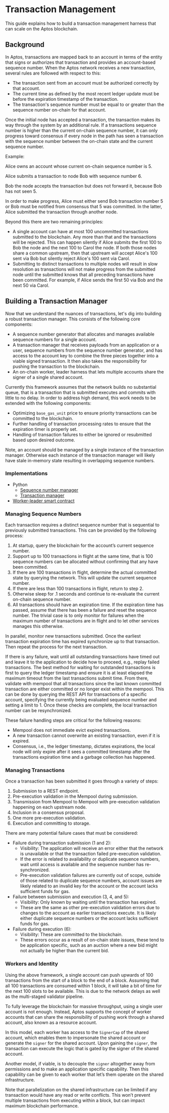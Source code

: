 # Transaction Management

This guide explains how to build a transaction management harness that can scale on the Aptos blockchain.

## Background

In Aptos, transactions are mapped back to an account in terms of the entity that signs or authorizes that transaction and provides an account-based sequence number. When the Aptos network receives a new transaction, several rules are followed with respect to this:

- The transaction sent from an account must be authorized correctly by that account.
- The current time as defined by the most recent ledger update must be before the expiration timestamp of the transaction.
- The transaction's sequence number must be equal to or greater than the sequence number on-chain for that account.

Once the initial node has accepted a transaction, the transaction makes its way through the system by an additional rule. If a transactions sequence number is higher than the current on-chain sequence number, it can only progress toward consensus if every node in the path has seen a transaction with the sequence number between the on-chain state and the current sequence number.

Example:

Alice owns an account whose current on-chain sequence number is 5.

Alice submits a transaction to node Bob with sequence number 6.

Bob the node accepts the transaction but does not forward it, because Bob has not seen 5.

In order to make progress, Alice must either send Bob transaction number 5 or Bob must be notified from consensus that 5 was committed. In the latter, Alice submitted the transaction through another node.

Beyond this there are two remaining principles:

- A single account can have at most 100 uncommitted transactions submitted to the blockchain. Any more than that and the transactions will be rejected. This can happen silently if Alice submits the first 100 to Bob the node and the next 100 to Carol the node. If both those nodes share a common upstream, then that upstream will accept Alice's 100 sent via Bob but silently reject Alice's 100 sent via Carol.
- Submitting to distinct transactions to multiple nodes will result in slow resolution as transactions will not make progress from the submitted node until the submitted knows that all preceding transactions have been committed. For example, if Alice sends the first 50 via Bob and the next 50 via Carol.

## Building a Transaction Manager

Now that we understand the nuances of transactions, let's dig into building a robust transaction manager. This consists of the following core components:

- A sequence number generator that allocates and manages available sequence numbers for a single account.
- A transaction manager that receives payloads from an application or a user, sequence numbers from the sequence number generator, and has access to the account key to combine the three pieces together into a viable signed transaction. It then also takes the responsibility for pushing the transaction to the blockchain.
- An on-chain worker, leader harness that lets multiple accounts share the signer of a single shared account.

Currently this framework assumes that the network builds no substantial queue, that is a transaction that is submitted executes and commits with little to no delay. In order to address high demand, this work needs to be extended with the following components:

- Optimizing `base_gas_unit` price to ensure priority transactions can be committed to the blockchain.
- Further handling of transaction processing rates to ensure that the expiration timer is properly set.
- Handling of transaction failures to either be ignored or resubmitted based upon desired outcome.

Note, an account should be managed by a single instance of the transaction manager. Otherwise each instance of the transaction manager will likely have stale in-memory state resulting in overlapping sequence numbers.

### Implementations

- Python
    - [Sequence number manager](https://github.com/aptos-labs/aptos-core/pull/7987)
    - [Transaction manager](https://github.com/aptos-labs/aptos-core/pull/7987)
- [Worker-leader smart contract](https://github.com/aptos-labs/aptos-core/pull/7986)

### Managing Sequence Numbers

Each transaction requires a distinct sequence number that is sequential to previously submitted transactions. This can be provided by the following process:

1. At startup, query the blockchain for the account’s current sequence number.
2. Support up to 100 transactions in flight at the same time, that is 100 sequence numbers can be allocated without confirming that any have been committed.
3. If there are 100 transactions in flight, determine the actual committed state by querying the network. This will update the current sequence number.
4. If there are less than 100 transactions in flight, return to step 2.
5. Otherwise sleep for .1 seconds and continue to re-evaluate the current on-chain sequence number.
6. All transactions should have an expiration time. If the expiration time has passed, assume that there has been a failure and reset the sequence number. The trivial case is to only monitor for failures when the maximum number of transactions are in flight and to let other services manages this otherwise.

In parallel, monitor new transactions submitted. Once the earliest transaction expiration time has expired synchronize up to that transaction. Then repeat the process for the next transaction.

If there is any failure, wait until all outstanding transactions have timed out and leave it to the application to decide how to proceed, e.g., replay failed transactions. The best method for waiting for outstanded transactions is first to query the ledger timestamp and ensure it is at least elapsed the maximum timeout from the last transactions submit time. From there, validate with mempool that all transactions since the last known committed transaction are either committed or no longer exist within the mempool. This can be done by querying the REST API for transactions of a specific account, specifying the currently being evaluated sequence number and setting a limit to 1. Once these checks are complete, the local transaction number can be resynchronized.

These failure handling steps are critical for the following reasons:
* Mempool does not immediate evict expired transactions.
* A new transaction cannot overwrite an existing transaction, even if it is expired.
* Consensus, i.e., the ledger timestamp, dictates expirations, the local node will only expire after it sees a committed timestamp after the transactions expiration time and a garbage collection has happened.

### Managing Transactions

Once a transaction has been submitted it goes through a variety of steps:

1. Submission to a REST endpoint.
2. Pre-execution validation in the Mempool during submission.
3. Transmission from Mempool to Mempool with pre-execution validation happening on each upstream node.
4. Inclusion in a consensus proposal.
5. One more pre-execution validation.
6. Execution and committing to storage.

There are many potential failure cases that must be considered:

- Failure during transaction submission (1 and 2):
    - Visibility: The application will receive an error either that the network is unavailable or that the transaction failed pre-execution validation.
    - If the error is related to availability or duplicate sequence numbers, wait until access is available and the sequence number has re-synchronized.
    - Pre-execution validation failures are currently out of scope, outside of those related to duplicate sequence numbers, account issues are likely related to an invalid key for the account or the account lacks sufficient funds for gas.
- Failure between submission and execution (3, 4, and 5):
    - Visibility: Only known by waiting until the transaction has expired.
    - These are the same as other pre-execution validation errors due to changes to the account as earlier transactions execute. It is likely either duplicate sequence numbers or the account lacks sufficient funds for gas.
- Failure during execution (6):
    - Visibility: These are committed to the blockchain.
    - These errors occur as a result of on-chain state issues, these tend to be application specific, such as an auction where a new bid might not actually be higher than the current bid.

### Workers and Identity

Using the above framework, a single account can push upwards of 100 transactions from the start of a block to the end of a block. Assuming that all 100 transactions are consumed within 1 block, it will take a bit of time for the next 100 slots to be available. This is due to the network delays as well as the multi-staged validator pipeline.

To fully leverage the blockchain for massive throughput, using a single user account is not enough. Instead, Aptos supports the concept of worker accounts that can share the responsibility of pushing work through a shared account, also known as a resource account.

In this model, each worker has access to the `SignerCap` of the shared account, which enables them to impersonate the shared account or generate the `signer` for the shared account. Upon gaining the `signer`, the transaction can execute the logic that is gated by the signer of the shared account.

Another model, if viable, is to decouple the `signer` altogether away from permissions and to make an application specific capability. Then this capability can be given to each worker that let’s them operate on the shared infrastructure.

Note that parallelization on the shared infrastructure can be limited if any transaction would have any read or write conflicts. This won’t prevent multiple transactions from executing within a block, but can impact maximum blockchain performance.
